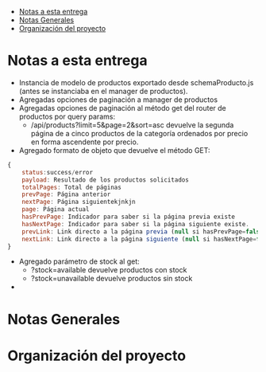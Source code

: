 - [Notas a esta entrega](#orgf756c7a)
- [Notas Generales](#org60a00c0)
- [Organización del proyecto](#org5a431c6)



<a id="orgf756c7a"></a>

# Notas a esta entrega

-   Instancia de modelo de productos exportado desde schemaProducto.js (antes se instanciaba en el manager de productos).
-   Agregadas opciones de paginación a manager de productos
-   Agregadas opciones de paginación al método get del router de productos por query params:
    -   /api/products?limit=5&page=2&sort=asc devuelve la segunda página de a cinco productos de la categoría ordenados por precio en forma ascendente por precio.
-   Agregado formato de objeto que devuelve el método GET:

```js
{
	status:success/error
    payload: Resultado de los productos solicitados
    totalPages: Total de páginas
    prevPage: Página anterior
    nextPage: Página siguientekjnkjn
    page: Página actual
    hasPrevPage: Indicador para saber si la página previa existe
    hasNextPage: Indicador para saber si la página siguiente existe.
    prevLink: Link directo a la página previa (null si hasPrevPage=false)
    nextLink: Link directo a la página siguiente (null si hasNextPage=false)
}

```

-   Agregado parámetro de stock al get:
    -   ?stock=available devuelve productos con stock
    -   ?stock=unavailable devuelve productos sin stock
-   


<a id="org60a00c0"></a>

# Notas Generales


<a id="org5a431c6"></a>

# Organización del proyecto
